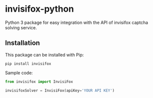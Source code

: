 # invisifox-python
Python 3 package for easy integration with the API of invisifox captcha solving service.

## Installation
This package can be installed with Pip:

```pip install invisifox```

Sample code:

```python 
from invisifox import InvisiFox

invisifoxSolver = InvisiFox(apiKey='YOUR API KEY')
```
